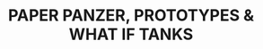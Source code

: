 ---
layout: product
title: "PAPER PANZER, PROTOTYPES & WHAT IF TANKS "
price: "3800" 
desc: "Knjiga"
img_path: "/assets/img/AK246.webp"
brand: "AK"
available: true
special_offer: false
new: false
soon: false
cat: "090000"
subcat: "090200"
subsubcat: "090202"
sifra: "AK246"
popular: false
spec: false
---